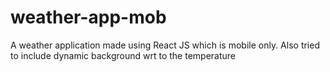 # weather-app-mob
A weather application made using React JS which is mobile only. Also tried to include dynamic background wrt to the temperature

